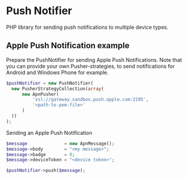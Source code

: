 # Push Notifier
PHP library for sending push notifications to multiple device types.

## Apple Push Notification example ##

Prepare the PushNotifier for sending Apple Push Notifications. Note that you can provide your own Pusher-strategies, to send notifications for Android and Windows Phone for example.

```php
$pushNotifier = new PushNotifier(
  new PusherStrategyCollection(array(
      new ApnPusher(
          'ssl://gateway.sandbox.push.apple.com:2195',
          '<path-to-pem-file>'
      )
  ))
);
```

Sending an Apple Push Notification
```php
$message              = new ApnMessage();
$message->body        = "<my message>";
$message->badge       = 0;
$message->deviceToken = "<device token>";

$pushNotifier->push($message);
```

